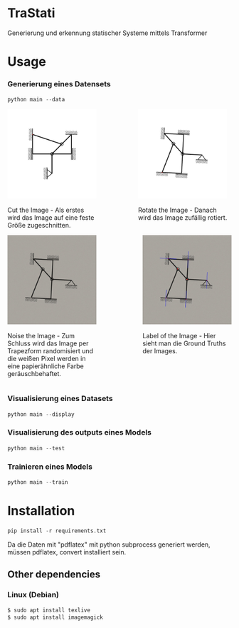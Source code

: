 # TraStati

Generierung und erkennung statischer Systeme mittels Transformer

# Usage

### Generierung eines Datensets

```python
python main --data
```

<div style="display: flex; flex-wrap: wrap; justify-content: space-between;">
  <div style="width: 200px; margin-right: 10px;">
    <img src="assets/cut_image.jpg" alt="Cut Image" style="width: 200px;">
    <p>Cut the Image - Als erstes wird das Image auf eine feste Größe zugeschnitten.</p>
  </div>
  
  <div style="width: 200px; margin-right: 10px;">
    <img src="assets/rotated_image.jpg" alt="Rotated Image" style="width: 200px;">
    <p>Rotate the Image - Danach wird das Image zufällig rotiert.</p>
  </div>
  
  <div style="width: 200px; margin-right: 10px;">
    <img src="assets/noised_image.jpg" alt="Noised Image" style="width: 200px;">
    <p>Noise the Image - Zum Schluss wird das Image per Trapezform randomisiert und die weißen Pixel werden in eine papierähnliche Farbe geräuschbehaftet.</p>
  </div>
  
  <div style="width: 200px;">
    <img src="assets/output_image.jpg" alt="Output Image" style="width: 200px;">
    <p>Label of the Image - Hier sieht man die Ground Truths der Images.</p>
  </div>
</div>

### Visualisierung eines Datasets

```python
python main --display
```

### Visualisierung des outputs eines Models

```python
python main --test
```

### Trainieren eines Models

```python
python main --train
```

# Installation

```python
pip install -r requirements.txt
```

Da die Daten mit "pdflatex" mit python subprocess generiert werden, müssen pdflatex, convert installiert sein.

## Other dependencies

### Linux (Debian)

```console
$ sudo apt install texlive
$ sudo apt install imagemagick

```
